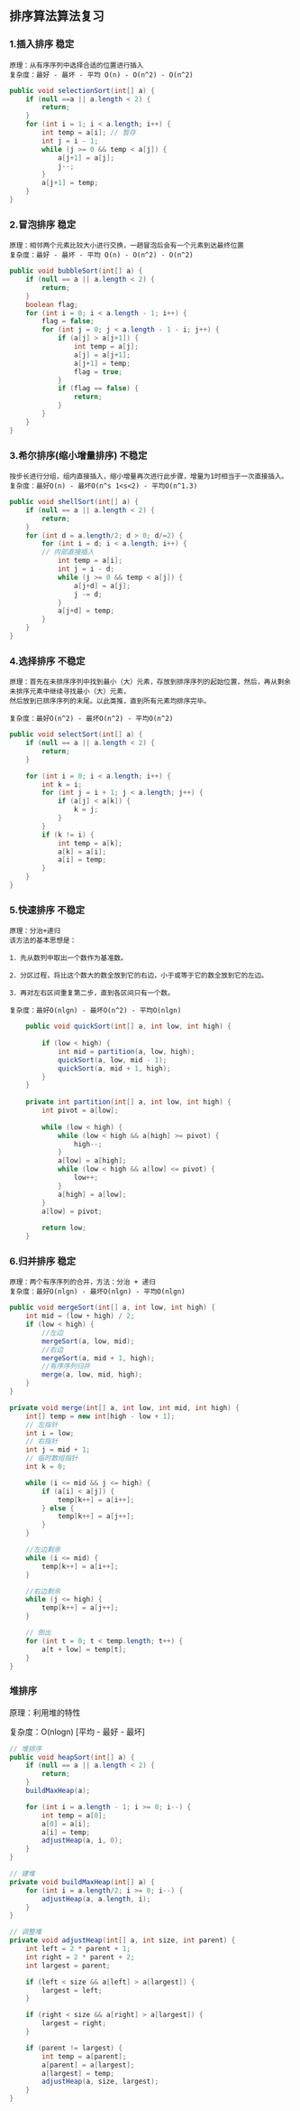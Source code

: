 ## 排序算法算法复习

### 1.插入排序 **稳定**

    原理：从有序序列中选择合适的位置进行插入
    复杂度：最好 - 最坏 - 平均 O(n) - O(n^2) - O(n^2) 

```java
public void selectionSort(int[] a) {
	if (null ==a || a.length < 2) {
		return;
	}
	for (int i = 1; i < a.length; i++) {
		int temp = a[i]; // 暂存
		int j = i - 1;
		while (j >= 0 && temp < a[j]) {
			a[j+1] = a[j];
			j--;
		}
		a[j+1] = temp;
	}
}
```

### 2.冒泡排序 **稳定**

    原理：相邻两个元素比较大小进行交换，一趟冒泡后会有一个元素到达最终位置
    复杂度：最好 - 最坏 - 平均 O(n) - O(n^2) - O(n^2) 

```java
public void bubbleSort(int[] a) {
	if (null == a || a.length < 2) {
		return;
	}
	boolean flag;
	for (int i = 0; i < a.length - 1; i++) {
		flag = false;
		for (int j = 0; j < a.length - 1 - i; j++) {
			if (a[j] > a[j+1]) {
				int temp = a[j];
				a[j] = a[j+1];
				a[j+1] = temp;
				flag = true;
			}
			if (flag == false) {
				return;
			}
		}
	}
}
```

### 3.希尔排序(缩小增量排序) **不稳定**

    按步长进行分组，组内直接插入，缩小增量再次进行此步骤，增量为1时相当于一次直接插入。
    复杂度：最好O(n) - 最坏O(n^s 1<s<2) - 平均O(n^1.3)

```java
public void shellSort(int[] a) {
	if (null == a || a.length < 2) {
		return;
	}
	for (int d = a.length/2; d > 0; d/=2) {
		for (int i = d; i < a.length; i++) {
		// 内部直接插入
			int temp = a[i];
			int j = i - d;
			while (j >= 0 && temp < a[j]) {
				a[j+d] = a[j];
				j -= d;
			}
			a[j+d] = temp;
		}	
	}
}
``` 

### 4.选择排序 **不稳定**

    原理：首先在未排序序列中找到最小（大）元素，存放到排序序列的起始位置，然后，再从剩余未排序元素中继续寻找最小（大）元素，
    然后放到已排序序列的末尾。以此类推，直到所有元素均排序完毕。
    
    复杂度：最好O(n^2) - 最坏O(n^2) - 平均O(n^2)

```java
public void selectSort(int[] a) {
	if (null == a || a.length < 2) {
		return;
	}

	for (int i = 0; i < a.length; i++) {
		int k = i;
		for (int j = i + 1; j < a.length; j++) {
			if (a[j] < a[k]) {
				k = j;
			}
		}
		if (k != i) {
			int temp = a[k];
			a[k] = a[i];
			a[i] = temp;
		}
	}
}

```

### 5.快速排序 **不稳定**

    原理：分治+递归
    该方法的基本思想是：
    
    1．先从数列中取出一个数作为基准数。
    
    2．分区过程，将比这个数大的数全放到它的右边，小于或等于它的数全放到它的左边。
    
    3．再对左右区间重复第二步，直到各区间只有一个数。
    
    复杂度：最好O(nlgn) - 最坏O(n^2) - 平均O(nlgn)

```java
    public void quickSort(int[] a, int low, int high) {
    
        if (low < high) {
            int mid = partition(a, low, high);
            quickSort(a, low, mid - 1);
            quickSort(a, mid + 1, high);
        }
    }
    
    private int partition(int[] a, int low, int high) {
        int pivot = a[low];
    
        while (low < high) {
            while (low < high && a[high] >= pivot) {
                high--;
            }
            a[low] = a[high];
            while (low < high && a[low] <= pivot) {
                low++;
            }
            a[high] = a[low];
        }
        a[low] = pivot;
    
        return low;
    }
```

### 6.归并排序 **稳定**

    原理：两个有序序列的合并，方法：分治 + 递归
    复杂度：最好O(nlgn) - 最坏O(nlgn) - 平均O(nlgn)

```java
public void mergeSort(int[] a, int low, int high) {
	int mid = (low + high) / 2;
	if (low < high) {
		//左边
		mergeSort(a, low, mid);
		//右边
		mergeSort(a, mid + 1, high);
		//有序序列归并
		merge(a, low, mid, high);
	}
}

private void merge(int[] a, int low, int mid, int high) {
	int[] temp = new int[high - low + 1];
	// 左指针
	int i = low;
	// 右指针
	int j = mid + 1;
	// 临时数组指针
	int k = 0;

	while (i <= mid && j <= high) {
		if (a[i] < a[j]) {
			temp[k++] = a[i++];
		} else {
			temp[k++] = a[j++];
		}
	}

	//左边剩余
	while (i <= mid) {
		temp[k++] = a[i++];
	}

	//右边剩余
	while (j <= high) {
		temp[k++] = a[j++];
	}

	// 倒出
	for (int t = 0; t < temp.length; t++) {
		a[t + low] = temp[t]; 
	}
}

```

### 堆排序

原理：利用堆的特性

复杂度：O(nlogn) [平均 - 最好 - 最坏]

```java
// 堆排序
public void heapSort(int[] a) {
	if (null == a || a.length < 2) {
		return;
	}
	buildMaxHeap(a);

	for (int i = a.length - 1; i >= 0; i--) {
		int temp = a[0];
		a[0] = a[i];
		a[i] = temp;
		adjustHeap(a, i, 0);
	}
}

// 建堆
private void buildMaxHeap(int[] a) {
	for (int i = a.length/2; i >= 0; i--) {
		adjustHeap(a, a.length, i);
	}
}

// 调整堆
private void adjustHeap(int[] a, int size, int parent) {
	int left = 2 * parent + 1;
	int right = 2 * parent + 2;
	int largest = parent;

	if (left < size && a[left] > a[largest]) {
		largest = left;
	}

	if (right < size && a[right] > a[largest]) {
		largest = right;
	}

	if (parent != largest) {
		int temp = a[parent];
		a[parent] = a[largest];
		a[largest] = temp;
		adjustHeap(a, size, largest);
	}
}
```